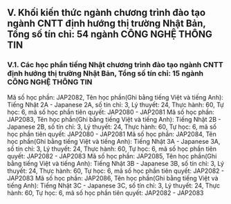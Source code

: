 ## V. Khối kiến thức ngành chương trình đào tạo ngành CNTT định hướng thị trường Nhật Bản, Tổng số tín chỉ: 54 ngành CÔNG NGHỆ THÔNG TIN
### V.1. Các học phần tiếng Nhật chương trình đào tạo ngành CNTT định hướng thị trường Nhật Bản, Tổng số tín chỉ: 15 ngành CÔNG NGHỆ THÔNG TIN
Mã số học phần: JAP2082, Tên học phần(Ghi bằng tiếng Việt và tiếng Anh): Tiếng Nhật 2A - Japanese 2A, số tín chỉ: 3, Lý thuyết: 24, Thực hành: 60, Tự học: 6, mã số học phần tiên quyết: JAP2080 - JAP2081
Mã số học phần: JAP2083, Tên học phần(Ghi bằng tiếng Việt và tiếng Anh): Tiếng Nhật 2B - Japanese 2B, số tín chỉ: 3, Lý thuyết: 24, Thực hành: 60, Tự học: 6, mã số học phần tiên quyết: JAP2080 - JAP2081
Mã số học phần: JAP2084, Tên học phần(Ghi bằng tiếng Việt và tiếng Anh): Tiếng Nhật 3A - Japanese 3A, số tín chỉ: 3, Lý thuyết: 24, Thực hành: 60, Tự học: 6, mã số học phần tiên quyết: JAP2082 - JAP2083
Mã số học phần: JAP2085, Tên học phần(Ghi bằng tiếng Việt và tiếng Anh): Tiếng Nhật 3B - Japanese 3B, số tín chỉ: 3, Lý thuyết: 24, Thực hành: 60, Tự học: 6, mã số học phần tiên quyết: JAP2082 - JAP2083
Mã số học phần: JAP2086, Tên học phần(Ghi bằng tiếng Việt và tiếng Anh): Tiếng Nhật 3C - Japanese 3C, số tín chỉ: 3, Lý thuyết: 24, Thực hành: 60, Tự học: 6, mã số học phần tiên quyết: JAP2082 - JAP2083
